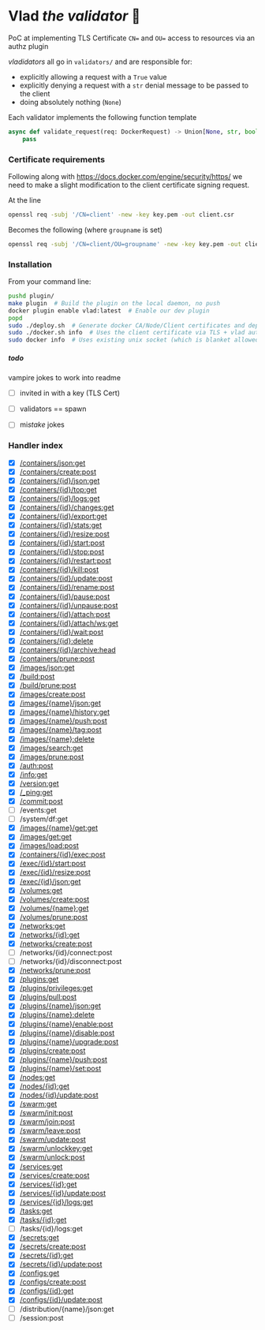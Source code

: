 # Vlad *the validator* 🧛

PoC at implementing TLS Certificate `CN=` and `OU=` access to resources via an authz plugin


*vladidators* all go in `validators/` and are responsible for:

- explicitly allowing a request with a `True` value
- explicitly denying a request with a `str` denial message to be passed to the client
- doing absolutely nothing (`None`)


Each validator implements the following function template
```python
async def validate_request(req: DockerRequest) -> Union[None, str, bool]:
    pass
```


### Certificate requirements

Following along with <https://docs.docker.com/engine/security/https/> we need to make a slight modification to the client certificate signing request.

At the line
```bash
openssl req -subj '/CN=client' -new -key key.pem -out client.csr
```

Becomes the following (where `groupname` is set)

```bash
openssl req -subj '/CN=client/OU=groupname' -new -key key.pem -out client.csr
```

### Installation

From your command line:

```bash
pushd plugin/
make plugin  # Build the plugin on the local daemon, no push
docker plugin enable vlad:latest  # Enable our dev plugin
popd
sudo ./deploy.sh  # Generate docker CA/Node/Client certificates and deploy daemon.json
sudo ./docker.sh info  # Uses the client certificate via TLS + vlad authz
sudo docker info  # Uses existing unix socket (which is blanket allowed by vlad)
```


##### todo
vampire jokes to work into readme

- [ ] invited in with a key (TLS Cert)
- [ ] validators == spawn
- [ ] mi*stake* jokes


### Handler index

- [x] [/containers/json:get](vlad/validators/containers.py)
- [x] [/containers/create:post](vlad/validators/containers.py)
- [x] [/containers/{id}/json:get](vlad/validators/containers.py)
- [x] [/containers/{id}/top:get](vlad/validators/containers.py)
- [x] [/containers/{id}/logs:get](vlad/validators/containers.py)
- [x] [/containers/{id}/changes:get](vlad/validators/containers.py)
- [x] [/containers/{id}/export:get](vlad/validators/containers.py)
- [x] [/containers/{id}/stats:get](vlad/validators/containers.py)
- [x] [/containers/{id}/resize:post](vlad/validators/containers.py)
- [x] [/containers/{id}/start:post](vlad/validators/containers.py)
- [x] [/containers/{id}/stop:post](vlad/validators/containers.py)
- [x] [/containers/{id}/restart:post](vlad/validators/containers.py)
- [x] [/containers/{id}/kill:post](vlad/validators/containers.py)
- [x] [/containers/{id}/update:post](vlad/validators/containers.py)
- [x] [/containers/{id}/rename:post](vlad/validators/containers.py)
- [x] [/containers/{id}/pause:post](vlad/validators/containers.py)
- [x] [/containers/{id}/unpause:post](vlad/validators/containers.py)
- [x] [/containers/{id}/attach:post](vlad/validators/containers.py)
- [x] [/containers/{id}/attach/ws:get](vlad/validators/containers.py)
- [x] [/containers/{id}/wait:post](vlad/validators/containers.py)
- [x] [/containers/{id}:delete](vlad/validators/containers.py)
- [x] [/containers/{id}/archive:head](vlad/validators/containers.py)
- [x] [/containers/prune:post](vlad/validators/containers.py)
- [x] [/images/json:get](vlad/validators/images.py)
- [x] [/build:post](vlad/validators/build.py)
- [x] [/build/prune:post](vlad/validators/build.py)
- [x] [/images/create:post](vlad/validators/images.py)
- [x] [/images/{name}/json:get](vlad/validators/images.py)
- [x] [/images/{name}/history:get](vlad/validators/images.py)
- [x] [/images/{name}/push:post](vlad/validators/images.py)
- [x] [/images/{name}/tag:post](vlad/validators/images.py)
- [x] [/images/{name}:delete](vlad/validators/images.py)
- [x] [/images/search:get](vlad/validators/images.py)
- [x] [/images/prune:post](vlad/validators/images.py)
- [x] [/auth:post](vlad/validators/auth.py)
- [x] [/info:get](vlad/validators/info.py)
- [x] [/version:get](vlad/validators/version.py)
- [x] [/_ping:get](vlad/validators/ping.py)
- [x] [/commit:post](vlad/validators/commit.py)
- [ ] /events:get
- [ ] /system/df:get
- [x] [/images/{name}/get:get](vlad/validators/images.py)
- [x] [/images/get:get](vlad/validators/images.py)
- [x] [/images/load:post](vlad/validators/images.py)
- [x] [/containers/{id}/exec:post](vlad/validators/containers.py)
- [x] [/exec/{id}/start:post](vlad/validators/exec.py)
- [x] [/exec/{id}/resize:post](vlad/validators/exec.py)
- [x] [/exec/{id}/json:get](vlad/validators/exec.py)
- [x] [/volumes:get](vlad/validators/volumes.py)
- [x] [/volumes/create:post](vlad/validators/volumes_create.py)
- [x] [/volumes/{name}:get](vlad/validators/volumes_OU_get.py)
- [x] [/volumes/prune:post](vlad/validators/volumes_prune.py)
- [x] [/networks:get](vlad/validators/networks.py)
- [x] [/networks/{id}:get](vlad/validators/networks_OU_get.py)
- [x] [/networks/create:post](vlad/validators/networks_create.py)
- [ ] /networks/{id}/connect:post
- [ ] /networks/{id}/disconnect:post
- [x] [/networks/prune:post](vlad/validators/networks_prune.py)
- [x] [/plugins:get](vlad/validators/plugins.py)
- [x] [/plugins/privileges:get](vlad/validators/plugins.py)
- [x] [/plugins/pull:post](vlad/validators/plugins.py)
- [x] [/plugins/{name}/json:get](vlad/validators/plugins.py)
- [x] [/plugins/{name}:delete](vlad/validators/plugins.py)
- [x] [/plugins/{name}/enable:post](vlad/validators/plugins.py)
- [x] [/plugins/{name}/disable:post](vlad/validators/plugins.py)
- [x] [/plugins/{name}/upgrade:post](vlad/validators/plugins.py)
- [x] [/plugins/create:post](vlad/validators/plugins.py)
- [x] [/plugins/{name}/push:post](vlad/validators/plugins.py)
- [x] [/plugins/{name}/set:post](vlad/validators/plugins.py)
- [x] [/nodes:get](vlad/validators/nodes.py)
- [x] [/nodes/{id}:get](vlad/validators/nodes_get.py)
- [x] [/nodes/{id}/update:post](vlad/validators/nodes_update.py)
- [x] [/swarm:get](vlad/validators/swarm.py)
- [x] [/swarm/init:post](vlad/validators/swarm.py)
- [x] [/swarm/join:post](vlad/validators/swarm.py)
- [x] [/swarm/leave:post](vlad/validators/swarm.py)
- [x] [/swarm/update:post](vlad/validators/swarm.py)
- [x] [/swarm/unlockkey:get](vlad/validators/swarm.py)
- [x] [/swarm/unlock:post](vlad/validators/swarm.py)
- [x] [/services:get](vlad/validators/services.py)
- [x] [/services/create:post](vlad/validators/services_create.py)
- [x] [/services/{id}:get](vlad/validators/services_OU_get.py)
- [x] [/services/{id}/update:post](vlad/validators/services_OU_update.py)
- [x] [/services/{id}/logs:get](vlad/validators/services_OU_logs.py)
- [x] [/tasks:get](vlad/validators/tasks.py)
- [x] [/tasks/{id}:get](vlad/validators/tasks_get.py)
- [ ] /tasks/{id}/logs:get
- [x] [/secrets:get](vlad/validators/secrets.py)
- [x] [/secrets/create:post](vlad/validators/secrets_create.py)
- [x] [/secrets/{id}:get](vlad/validators/secrets_OU_get.py)
- [x] [/secrets/{id}/update:post](vlad/validators/secrets_OU_update.py)
- [x] [/configs:get](vlad/validators/configs.py)
- [x] [/configs/create:post](vlad/validators/configs_create.py)
- [x] [/configs/{id}:get](vlad/validators/configs_OU_get.py)
- [x] [/configs/{id}/update:post](vlad/validators/configs_OU_update.py)
- [ ] /distribution/{name}/json:get
- [ ] /session:post
